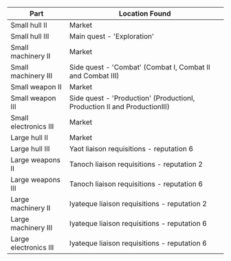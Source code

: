 | Part                  | Location Found                                                           |
|-|-|
| Small hull II         | Market                                                                   |
| Small hull III        | Main quest - 'Exploration'                                               |
| Small machinery II    | Market                                                                   |
| Small machinery III   | Side quest - 'Combat' (Combat I, Combat II and Combat III)               |
| Small weapon II       | Market                                                                   |
| Small weapon III      | Side quest - 'Production' (ProductionI, Production II and ProductionIII) |
| Small electronics III | Market                                                                   |
| Large hull II         | Market                                                                   |
| Large hull III        | Yaot liaison requisitions - reputation 6                                 |
| Large weapons II      | Tanoch liaison requisitions - reputation 2                               |
| Large weapons III     | Tanoch liaison requisitions - reputation 6                               |
| Large machinery II    | Iyateque liaison requisitions - reputation 2                             |
| Large machinery III   | Iyateque liaison requisitions - reputation 6                             |
| Large electronics III | Iyateque liaison requisitions - reputation 6                             |

